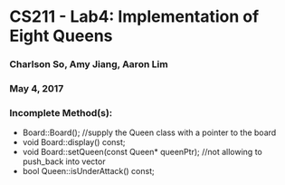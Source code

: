 # CS211 - Lab4: Implementation of Eight Queens
### Charlson So, Amy Jiang, Aaron Lim
### May 4, 2017
### Incomplete Method(s):
 - Board::Board(); //supply the Queen class with a pointer to the board
 - void Board::display() const;
 - void Board::setQueen(const Queen* queenPtr); //not allowing to push_back into vector
 - bool Queen::isUnderAttack() const;
